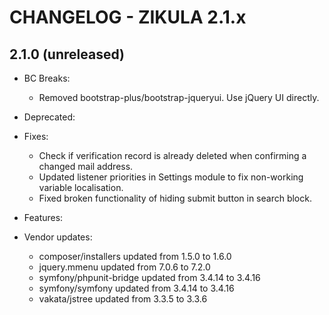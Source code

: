 CHANGELOG - ZIKULA 2.1.x
========================

2.1.0 (unreleased)
------------------

 - BC Breaks:
    - Removed bootstrap-plus/bootstrap-jqueryui. Use jQuery UI directly.

 - Deprecated:

 - Fixes:
    - Check if verification record is already deleted when confirming a changed mail address.
    - Updated listener priorities in Settings module to fix non-working variable localisation.
    - Fixed broken functionality of hiding submit button in search block.

 - Features:

 - Vendor updates:
    - composer/installers updated from 1.5.0 to 1.6.0
    - jquery.mmenu updated from 7.0.6 to 7.2.0
    - symfony/phpunit-bridge updated from 3.4.14 to 3.4.16
    - symfony/symfony updated from 3.4.14 to 3.4.16
    - vakata/jstree updated from 3.3.5 to 3.3.6

